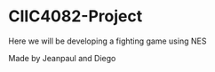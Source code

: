 # CIIC4082-Project
Here we will be developing a fighting game using NES

Made by Jeanpaul and Diego

